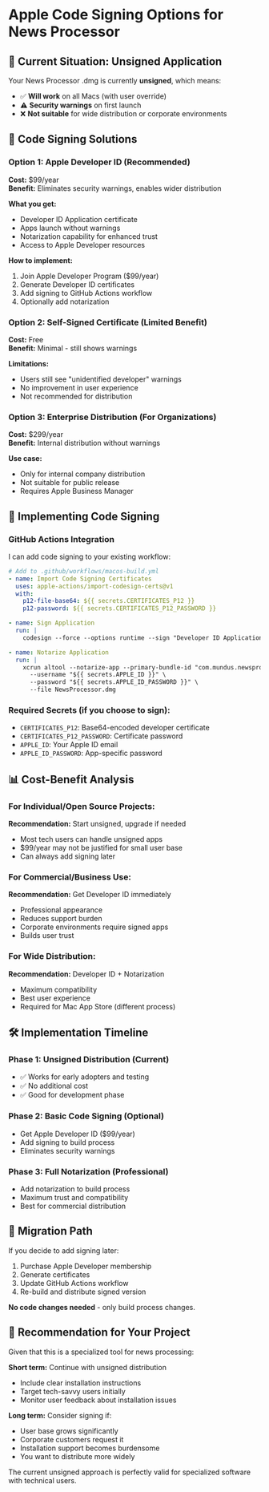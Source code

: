 # Apple Code Signing Options for News Processor

## 🍎 Current Situation: Unsigned Application

Your News Processor .dmg is currently **unsigned**, which means:
- ✅ **Will work** on all Macs (with user override)
- ⚠️ **Security warnings** on first launch
- ❌ **Not suitable** for wide distribution or corporate environments

## 🔐 Code Signing Solutions

### Option 1: Apple Developer ID (Recommended)
**Cost:** $99/year  
**Benefit:** Eliminates security warnings, enables wider distribution

**What you get:**
- Developer ID Application certificate
- Apps launch without warnings
- Notarization capability for enhanced trust
- Access to Apple Developer resources

**How to implement:**
1. Join Apple Developer Program ($99/year)
2. Generate Developer ID certificates
3. Add signing to GitHub Actions workflow
4. Optionally add notarization

### Option 2: Self-Signed Certificate (Limited Benefit)
**Cost:** Free  
**Benefit:** Minimal - still shows warnings

**Limitations:**
- Users still see "unidentified developer" warnings
- No improvement in user experience
- Not recommended for distribution

### Option 3: Enterprise Distribution (For Organizations)
**Cost:** $299/year  
**Benefit:** Internal distribution without warnings

**Use case:**
- Only for internal company distribution
- Not suitable for public release
- Requires Apple Business Manager

## 🚀 Implementing Code Signing

### GitHub Actions Integration
I can add code signing to your existing workflow:

```yaml
# Add to .github/workflows/macos-build.yml
- name: Import Code Signing Certificates
  uses: apple-actions/import-codesign-certs@v1
  with:
    p12-file-base64: ${{ secrets.CERTIFICATES_P12 }}
    p12-password: ${{ secrets.CERTIFICATES_P12_PASSWORD }}

- name: Sign Application
  run: |
    codesign --force --options runtime --sign "Developer ID Application: Your Name" dist/NewsProcessorGUI

- name: Notarize Application
  run: |
    xcrun altool --notarize-app --primary-bundle-id "com.mundus.newsprocessor" \
      --username "${{ secrets.APPLE_ID }}" \
      --password "${{ secrets.APPLE_ID_PASSWORD }}" \
      --file NewsProcessor.dmg
```

### Required Secrets (if you choose to sign):
- `CERTIFICATES_P12`: Base64-encoded developer certificate
- `CERTIFICATES_P12_PASSWORD`: Certificate password  
- `APPLE_ID`: Your Apple ID email
- `APPLE_ID_PASSWORD`: App-specific password

## 📊 Cost-Benefit Analysis

### For Individual/Open Source Projects:
**Recommendation:** Start unsigned, upgrade if needed
- Most tech users can handle unsigned apps
- $99/year may not be justified for small user base
- Can always add signing later

### For Commercial/Business Use:
**Recommendation:** Get Developer ID immediately  
- Professional appearance
- Reduces support burden
- Corporate environments require signed apps
- Builds user trust

### For Wide Distribution:
**Recommendation:** Developer ID + Notarization
- Maximum compatibility
- Best user experience
- Required for Mac App Store (different process)

## 🛠️ Implementation Timeline

### Phase 1: Unsigned Distribution (Current)
- ✅ Works for early adopters and testing
- ✅ No additional cost
- ✅ Good for development phase

### Phase 2: Basic Code Signing (Optional)
- Get Apple Developer ID ($99/year)
- Add signing to build process
- Eliminates security warnings

### Phase 3: Full Notarization (Professional)
- Add notarization to build process
- Maximum trust and compatibility
- Best for commercial distribution

## 🔄 Migration Path

If you decide to add signing later:
1. Purchase Apple Developer membership
2. Generate certificates
3. Update GitHub Actions workflow
4. Re-build and distribute signed version

**No code changes needed** - only build process changes.

## 🎯 Recommendation for Your Project

Given that this is a specialized tool for news processing:

**Short term:** Continue with unsigned distribution
- Include clear installation instructions
- Target tech-savvy users initially
- Monitor user feedback about installation issues

**Long term:** Consider signing if:
- User base grows significantly
- Corporate customers request it
- Installation support becomes burdensome
- You want to distribute more widely

The current unsigned approach is perfectly valid for specialized software with technical users.
